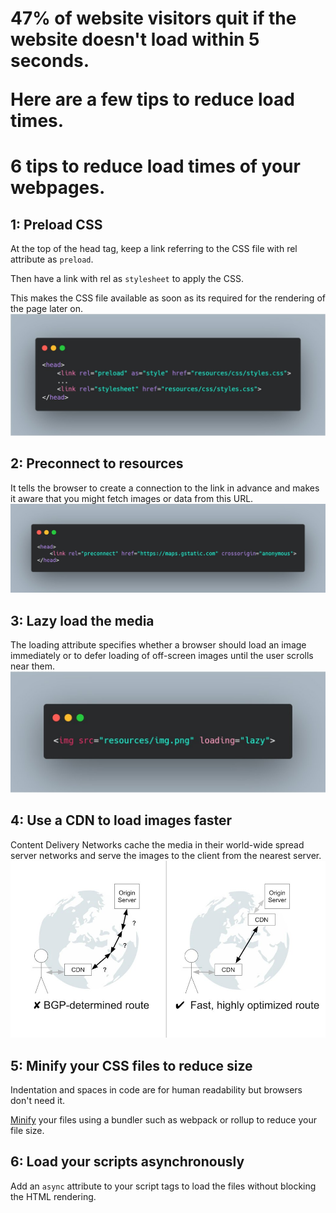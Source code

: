 <h1>47% of website visitors quit if the website doesn't load within 5 seconds.

Here are a few tips to reduce load times.</h1>

# 6 tips to reduce load times of your webpages.
## 1: Preload CSS
At the top of the head tag, keep a link referring to the CSS file with rel attribute as `preload`.

Then have a link with rel as `stylesheet` to apply the CSS.

This makes the CSS file available as soon as its required for the rendering of the page later on.
![](./images/preload.jpg)

## 2: Preconnect to resources

It tells the browser to create a connection to the link in advance and makes it aware that you might fetch images or data from this URL.
![](./images/preconnect.jpg)

## 3: Lazy load the media

The loading attribute specifies whether a browser should load an image immediately or to defer loading of off-screen images until the user scrolls near them.
![](./images/lazyload.jpg)

## 4: Use a CDN to load images faster

Content Delivery Networks cache the media in their world-wide spread server networks and serve the images to the client from the nearest server.
![](./images/CDN.jpg)

## 5: Minify your CSS files to reduce size

Indentation and spaces in code are for human readability but browsers don't need it.

[Minify](https://web.dev/minify-css/) your files using a bundler such as webpack or rollup to reduce your file size. 

## 6: Load your scripts asynchronously 

Add an `async` attribute to your script tags to load the files without blocking the HTML rendering.

